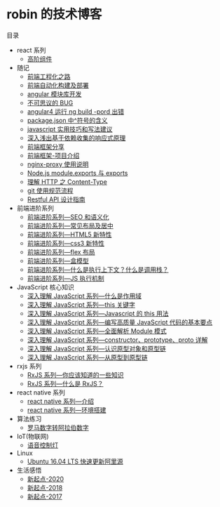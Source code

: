 # robin 的技术博客

目录

- react 系列
  - [高阶组件](https://github.com/robinv8/robinblog/blob/master/source/_posts/react/hoc.md)
- 随记
  - [前端工程化之路](https://github.com/robinv8/robinblog/blob/master/source/_posts/前端工程化之路.md)
  - [前端自动化构建及部署](https://github.com/robinv8/robinblog/blob/master/source/_posts/自动化构建及部署.md)
  - [angular 模块库开发](https://github.com/robinv8/robinblog/blob/master/source/_posts/angular-module-library.md)
  - [不可思议的 BUG](https://github.com/robinv8/robinblog/blob/master/source/_posts/不可思议的BUG.md)
  - [angular4 运行 ng build -pord 出错](https://github.com/robinv8/robinblog/blob/master/source/_posts/ng-build.md)
  - [package.json 中^符号的含义](https://github.com/robinv8/robinblog/blob/master/source/_posts/package-symbol.md)
  - [javascript 实用技巧和写法建议](https://github.com/robinv8/robinblog/blob/master/source/_posts/javascript实用技巧和写法建议.md)
  - [深入浅出基于依赖收集的响应式原理](https://github.com/robinv8/robinblog/blob/master/source/_posts/深入浅出基于依赖收集的响应式原理.md)
  - [前端框架分享](https://github.com/robinv8/robinblog/blob/master/source/_posts/front-end-frames.md)
  - [前端框架-项目介绍](https://github.com/robinv8/robinblog/blob/master/source/_posts/frontend-frames-samples.md)
  - [nginx-proxy 使用说明](https://github.com/robinv8/robinblog/blob/master/source/_posts/nginx-proxy-interduction.md)
  - [Node.js module.exports 与 exports](https://github.com/robinv8/robinblog/blob/master/source/_posts/nodejs-module.exports-exports.md)
  - [理解 HTTP 之 Content-Type](https://github.com/robinv8/robinblog/blob/master/source/_posts/http-Content-Type-introduction.md)
  - [git 使用规范流程](https://github.com/robinv8/robinblog/blob/master/source/_posts/git-standard.md)
  - [Restful API 设计指南](https://github.com/robinv8/robinblog/blob/master/source/_posts/Restfule-API.md)
- 前端进阶系列
  - [前端进阶系列—SEO 和语义化](https://github.com/robinv8/robinblog/blob/master/source/_posts/FEAdvanced/seo%E5%92%8C%E8%AF%AD%E4%B9%89%E5%8C%96.md)
  - [前端进阶系列—常见布局及居中](https://github.com/robinv8/robinblog/blob/master/source/_posts/FEAdvanced/seo%E5%92%8C%E8%AF%AD%E4%B9%89%E5%8C%96.md)
  - [前端进阶系列—HTML5 新特性](https://github.com/robinv8/robinblog/blob/master/source/_posts/FEAdvanced/HTML5%E6%96%B0%E7%89%B9%E6%96%B0.md)
  - [前端进阶系列—css3 新特性](https://github.com/robinv8/robinblog/blob/master/source/_posts/FEAdvanced/css3%E6%96%B0%E7%89%B9%E6%96%B0.md)
  - [前端进阶系列—flex 布局](https://github.com/robinv8/robinblog/blob/master/source/_posts/FEAdvanced/flex%E5%B8%83%E5%B1%80.md)
  - [前端进阶系列—盒模型](https://github.com/robinv8/robinblog/blob/master/source/_posts/FEAdvanced/%E7%9B%92%E6%A8%A1%E5%9E%8B.md)
  - [前端进阶系列—什么是执行上下文？什么是调用栈？](https://github.com/robinv8/robinblog/blob/master/source/_posts/FEAdvanced/js%E6%89%A7%E8%A1%8C%E4%B8%8A%E4%B8%8B%E6%96%87.md)
  - [前端进阶系列—JS 执行机制](https://github.com/robinv8/robinblog/blob/master/source/_posts/FEAdvanced/JS%E6%89%A7%E8%A1%8C%E6%9C%BA%E5%88%B6/)
- JavaScript 核心知识
  - [深入理解 JavaScript 系列—什么是作用域](https://github.com/robinv8/robinblog/blob/master/source/_posts/understandJavascript/what-is-scope.md)
  - [深入理解 JavaScript 系列—this 关键字](https://github.com/robinv8/robinblog/blob/master/source/_posts/understandJavascript/this-key-word.md)
  - [深入理解 JavaScript 系列—Javascript 的 this 用法](https://github.com/robinv8/robinblog/blob/master/source/_posts/javascript-this.md)
  - [深入理解 JavaScript 系列—编写高质量 JavaScript 代码的基本要点](https://github.com/robinv8/robinblog/blob/master/source/_posts/understandJavascript/no.1.md)
  - [深入理解 JavaScript 系列—全面解析 Module 模式](https://github.com/robinv8/robinblog/blob/master/source/_posts/understandJavascript/no.2.md)
  - [深入理解 JavaScript 系列—constructor、prototype、proto 详解](https://github.com/robinv8/robinblog/blob/master/source/_posts/understandJavascript/no.3.md)
  - [深入理解 JavaScript 系列—认识原型对象和原型链](https://github.com/robinv8/robinblog/blob/master/source/_posts/understandJavascript/认识原型对象和原型链.md)
  - [深入理解 JavaScript 系列—从原型到原型链](https://github.com/robinv8/robinblog/blob/master/source/_posts/understandJavascript/no.4.md)
- rxjs 系列
  - [RxJS 系列—你应该知道的一些知识](https://github.com/robinv8/robinblog/blob/master/source/_posts/rxjs/rxjs-1.md)
  - [RxJS 系列—什么是 RxJS？](https://github.com/robinv8/robinblog/blob/master/source/_posts/rxjs/rxjs-2.md)
- react native 系列
  - [react native 系列—介绍](https://github.com/robinv8/robinblog/blob/master/source/_posts/reactnative/interduction.md)
  - [react native 系列—环境搭建](https://github.com/robinv8/robinblog/blob/master/source/_posts/reactnative/getting-started.md)
- 算法练习
  - [罗马数字转阿拉伯数字](https://github.com/robinv8/robinblog/blob/master/source/_posts/arithmetic/roman-num.md)
- IoT(物联网)
  - [语音控制灯](https://github.com/robinv8/robinblog/blob/master/source/_posts/IoT/speech-control-lamp.md)
- Linux
  - [Ubuntu 16.04 LTS 快速更新阿里源](https://github.com/robinv8/robinblog/blob/master/source/_posts/replace-the-ubuntu-source.md)
- 生活感悟
  - [新起点-2020](https://github.com/robinv8/robinblog/blob/master/source/_posts/newstart/starting-3.md)
  - [新起点-2018](https://github.com/robinv8/robinblog/blob/master/source/_posts/newstart/starting-2.md)
  - [新起点-2017](https://github.com/robinv8/robinblog/blob/master/source/_posts/newstart/starting-1.md)
